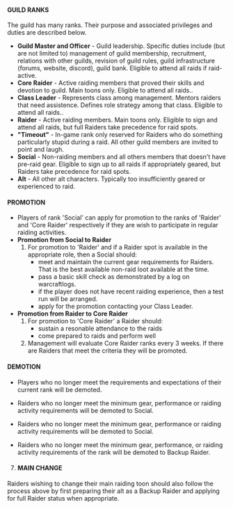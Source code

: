 
 #### GUILD RANKS
    

The guild has many ranks. Their purpose and associated privileges and duties are described below.

- **Guild Master and Officer**  - Guild leadership. Specific duties include (but are not limited to) management of guild membership, recruitment, relations with other guilds, revision of guild rules, guild infrastructure (forums, website, discord), guild bank. Eligible to attend all raids if raid-active.
- **Core Raider**  - Active raiding members that proved their skills and devotion to guild. Main toons only. Eligible to attend all raids..
- **Class Leader**  - Represents class among management. Mentors raiders that need assistence. Defines role strategy among that class. Eligible to attend all raids..
- **Raider**  - Active raiding members. Main toons only. Eligible to sign and attend all raids, but full Raiders take precedence for raid spots.
- **"Timeout"**  - In-game rank only reserved for Raiders who do something particularly stupid during a raid. All other guild members are invited to point and laugh.
- **Social**  - Non-raiding members and all others members that doesn't have pre-raid gear. Eligible to sign up to all raids if appropriately geared, but Raiders take precedence for raid spots.
- **Alt**  - All other alt characters. Typically too insufficiently geared or experienced to raid.

 #### PROMOTION
    

-   Players of rank 'Social' can apply for promotion to the ranks of 'Raider' and 'Core Raider' respectively if they are wish to participate in regular raiding activities.
-   **Promotion from Social to Raider**
    1.  For promotion to 'Raider' and if a Raider spot is available in the appropriate role, then a Social should:
        -   meet and maintain the current gear requirements for Raiders. That is the best available non-raid loot available at the time.
        -   pass a basic skill check as demonstrated by a log on warcraftlogs.
        -  if the player does not have recent raiding experience, then a test run will be arranged.
        -   apply for the promotion contacting your Class Leader.
-   **Promotion from Raider to Core Raider**
    1.  For promotion to 'Core Raider' a Raider should:
        -  sustain a resonable attendance to the raids
        -  come prepared to raids and perform well
    2.  Management will evaluate Core Raider ranks every 3 weeks. If there are Raiders that meet the criteria they will be promoted.

#### DEMOTION
    

-   Players who no longer meet the requirements and expectations of their current rank will be demoted.
- Raiders who no longer meet the minimum gear, performance or raiding activity requirements will be demoted to Social.
-   Raiders who no longer meet the minimum gear, performance or raiding activity requirements will be demoted to Social.

-   Raiders who no longer meet the minimum gear, performance, or raiding activity requirements of the rank will be demoted to Backup Raider.

7.  #### MAIN CHANGE
    
Raiders wishing to change their main raiding toon should also follow the process above by first preparing their alt as a Backup Raider and applying for full Raider status when appropriate.
<!--stackedit_data:
eyJoaXN0b3J5IjpbNTY2MTA0OTg1LDEyNTQzODk2MjFdfQ==
-->